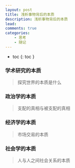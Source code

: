 ```yaml
---
layout: post
title: 浅析事物背后的本质
description: 浅析事物背后的本质
lead: 
comments: true
categories: 
    - 思考
    - 随记
---
```


- toc
{: toc }

### 学术研究的本质

> 探究世界的本质是什么



### 政治学的本质

> 支配的真相与被支配的真相



### 经济学的本质

> 市场交易的本质



### 社会学的本质

> 人与人之间社会关系的本质